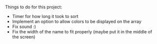 Things to do for this project:    
- Timer for how long it took to sort  
- Implement an option to allow colors to be displayed on the array  
- Fix sound :)  
- Fix the width of the name to fit properly (maybe put it in the middle of the screen)  



